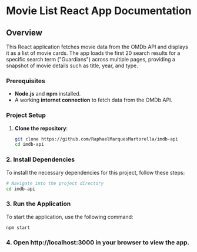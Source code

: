# Movie List React App Documentation

## Overview

This React application fetches movie data from the OMDb API and displays it as a list of movie cards. The app loads the first 20 search results for a specific search term ("Guardians") across multiple pages, providing a snapshot of movie details such as title, year, and type.

### Prerequisites

- **Node.js** and **npm** installed.
- A working **internet connection** to fetch data from the OMDb API.

### Project Setup

1. **Clone the repository**:
   ```bash
   git clone https://github.com/RaphaelMarquesMartorella/imdb-api
   cd imdb-api
   
### 2. Install Dependencies

To install the necessary dependencies for this project, follow these steps:
```bash
# Navigate into the project directory
cd imdb-api
```

### 3. Run the Application

To start the application, use the following command:

```bash
npm start
```

### 4. Open http://localhost:3000 in your browser to view the app.
